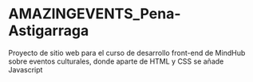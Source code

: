 # AMAZINGEVENTS_Pena-Astigarraga
Proyecto de sitio web para el curso de desarrollo front-end de MindHub sobre eventos culturales, donde aparte de HTML y CSS se añade Javascript
